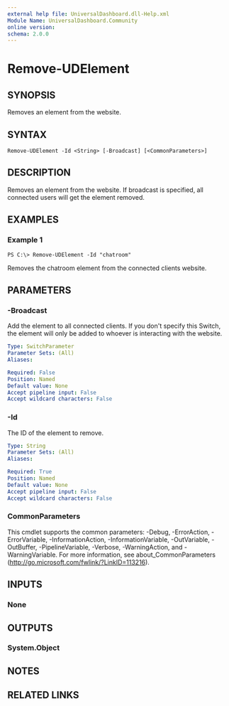 ```yaml
---
external help file: UniversalDashboard.dll-Help.xml
Module Name: UniversalDashboard.Community
online version: 
schema: 2.0.0
---
```


# Remove-UDElement

## SYNOPSIS
Removes an element from the website. 

## SYNTAX

```
Remove-UDElement -Id <String> [-Broadcast] [<CommonParameters>]
```

## DESCRIPTION
Removes an element from the website. If broadcast is specified, all connected users will get the element removed. 

## EXAMPLES

### Example 1
```
PS C:\> Remove-UDElement -Id "chatroom"
```

Removes the chatroom element from the connected clients website. 

## PARAMETERS

### -Broadcast
Add the element to all connected clients. If you don't specify this Switch, the element will only be added to whoever is interacting with the website.

```yaml
Type: SwitchParameter
Parameter Sets: (All)
Aliases: 

Required: False
Position: Named
Default value: None
Accept pipeline input: False
Accept wildcard characters: False
```

### -Id
The ID of the element to remove. 

```yaml
Type: String
Parameter Sets: (All)
Aliases: 

Required: True
Position: Named
Default value: None
Accept pipeline input: False
Accept wildcard characters: False
```

### CommonParameters
This cmdlet supports the common parameters: -Debug, -ErrorAction, -ErrorVariable, -InformationAction, -InformationVariable, -OutVariable, -OutBuffer, -PipelineVariable, -Verbose, -WarningAction, and -WarningVariable. For more information, see about_CommonParameters (http://go.microsoft.com/fwlink/?LinkID=113216).

## INPUTS

### None

## OUTPUTS

### System.Object

## NOTES

## RELATED LINKS

